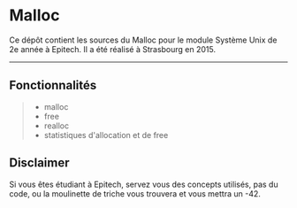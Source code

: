 Malloc
===================

Ce dépôt contient les sources du Malloc pour le module Système Unix de 2e année à Epitech.
Il a été réalisé à Strasbourg en 2015.

----------

Fonctionnalités
-------------

> - malloc
> - free
> - realloc
> - statistiques d'allocation et de free

Disclaimer
-------------

Si vous êtes étudiant à Epitech, servez vous des concepts utilisés, pas du code, ou la moulinette de triche vous trouvera et vous mettra un -42.